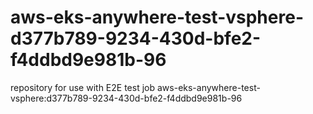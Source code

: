 # aws-eks-anywhere-test-vsphere-d377b789-9234-430d-bfe2-f4ddbd9e981b-96
repository for use with E2E test job aws-eks-anywhere-test-vsphere:d377b789-9234-430d-bfe2-f4ddbd9e981b-96
